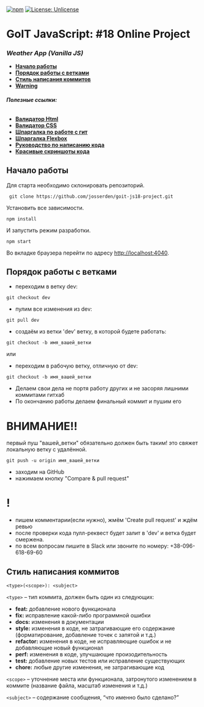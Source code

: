 [![npm](https://img.shields.io/npm/v/npm.svg?style=flat-square)](https://www.npmjs.com/package/npm)
[![License: Unlicense](https://img.shields.io/badge/license-Unlicense-blue.svg)](http://unlicense.org/)

# GoIT JavaScript: #18 Online Project

### _Weather App (Vanilla JS)_

-   **[Начало работы](#начало-работы)**
-   **[Порядок работы с ветками](#порядок-работы-с-ветками)**
-   **[Стиль написания коммитов](#cтиль-написания-коммитов)**
-   **[Warning](#внимание)**

###### **Полезные ссылки:**

-   **[Валидатор Html](https://validator.w3.org/)**
-   **[Валидатор CSS](https://jigsaw.w3.org/css-validator/#validate_by_input)**
-   **[Шпаргалка по работе с гит](https://github.com/Imangazaliev/git-tips)**
-   **[Шпаргалка Flexbox](http://tpverstak.ru/flex-cheatsheet/)**
-   **[Руководство по написанию кода](http://sadcitizen.me/code-guide/)**
-   **[Красивые скриншоты кода](https://carbon.now.sh/)**

## Начало работы

Для старта необходимо склонировать репозиторий.

```shell
 git clone https://github.com/josserden/goit-js18-project.git
```

Установить все зависимости.

```shell
npm install
```

И запустить режим разработки.

```shell
npm start
```

Во вкладке браузера перейти по адресу
[http://localhost:4040](http://localhost:4040).

## Порядок работы с ветками

-   переходим в ветку dev:

```shell
git checkout dev
```

-   пулим все изменения из dev:

```shell
git pull dev
```

-   создаём из ветки 'dev' ветку, в которой будете работать:

```shell
git checkout -b имя_вашей_ветки
```

или

-   переходим в рабочую ветку, отличную от dev:

```shell
git checkout -b имя_вашей_ветки
```

-   Делаем свои дела не портя работу других и не засоряя лишними коммитами
    гитхаб
-   По окончанию работы делаем финальный коммит и пушим его

# ВНИМАНИЕ!!

первый пуш "вашей_ветки" обязательно должен быть таким! это свяжет локальную
ветку с удалённой.

```plain
git push -u origin имя_вашей_ветки
```

-   заходим на GitHub
-   нажимаем кнопку "Compare & pull request"

# !

-   пишем комментарии(если нужно), жмём 'Create pull request' и ждём ревью
-   после проверки кода пулл-реквест будет залит в 'dev' и ветка будет смержена.
-   по всем вопросам пишите в Slack или звоните по номеру: +38-096-618-69-60

## Стиль написания коммитов

```shell
<type>(<scope>): <subject>
```

`<type>` – тип коммита, должен быть один из следующих:

-   **feat:** добавление нового функционала
-   **fix:** исправление какой-либо программной ошибки
-   **docs:** изменения в документации
-   **style:** изменения в коде, не затрагивающие его содержание
    (форматирование, добавление точек с запятой и т.д.)
-   **refactor:** изменения в коде, не исправляющие ошибок и не добавляющие
    новый функционал
-   **perf:** изменения в коде, улучшающие произодительность
-   **test:** добавление новых тестов или исправление существующих
-   **chore:** любые другие изменения, не затрагивающие код

`<scope>` – уточнение места или функционала, затронутого изменением в коммите
(название файла, масштаб изменения и т.д.)

`<subject>` – содержание сообщения, “что именно было сделано?”
